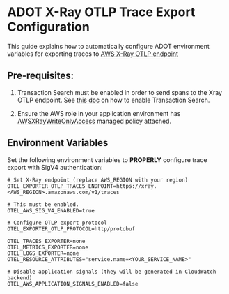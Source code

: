 # ADOT X-Ray OTLP Trace Export Configuration

This guide explains how to automatically configure ADOT environment variables for exporting traces to [AWS X-Ray OTLP endpoint](https://docs.aws.amazon.com/xray/latest/devguide/xray-opentelemetry.html)

## Pre-requisites:
1. Transaction Search must be enabled in order to send spans to the Xray OTLP endpoint. See [this doc](https://docs.aws.amazon.com/AmazonCloudWatch/latest/monitoring/CloudWatch-Transaction-Search-getting-started.html) on how to enable Transaction Search.

2. Ensure the AWS role in your application environment has [AWSXRayWriteOnlyAccess](https://docs.aws.amazon.com/aws-managed-policy/latest/reference/AWSXrayWriteOnlyAccess.html) managed policy attached.

## Environment Variables

Set the following environment variables to **PROPERLY** configure trace export with SigV4 authentication:

```shell
# Set X-Ray endpoint (replace AWS_REGION with your region)
OTEL_EXPORTER_OTLP_TRACES_ENDPOINT=https://xray.<AWS_REGION>.amazonaws.com/v1/traces

# This must be enabled.
OTEL_AWS_SIG_V4_ENABLED=true

# Configure OTLP export protocol
OTEL_EXPORTER_OTLP_PROTOCOL=http/protobuf

OTEL_TRACES_EXPORTER=none
OTEL_METRICS_EXPORTER=none
OTEL_LOGS_EXPORTER=none
OTEL_RESOURCE_ATTRIBUTES="service.name=<YOUR_SERVICE_NAME>"

# Disable application signals (they will be generated in CloudWatch backend)
OTEL_AWS_APPLICATION_SIGNALS_ENABLED=false